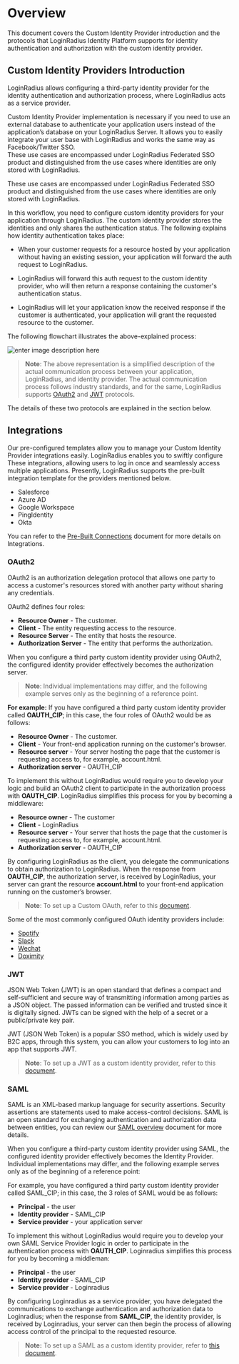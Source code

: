 # Overview

This document covers the Custom Identity Provider introduction and the protocols that LoginRadius Identity Platform supports for identity authentication and authorization with the custom identity provider.


## Custom Identity Providers Introduction

LoginRadius allows configuring a third-party identity provider for the identity authentication and authorization process, where LoginRadius acts as a service provider. 

Custom Identity Provider implementation is necessary if you need to use an external database to authenticate your application users instead of the application’s database on your LoginRadius Server. It allows you to easily integrate your user base with LoginRadius and works the same way as Facebook/Twitter SSO.  
These use cases are encompassed under LoginRadius Federated SSO product and distinguished from the use cases where identities are only stored with LoginRadius.

These use cases are encompassed under LoginRadius Federated SSO product and distinguished from the use cases where identities are only stored with LoginRadius.


In this workflow, you need to configure custom identity providers for your application through LoginRadius. The custom identity provider stores the identities and only shares the authentication status. The following explains how identity authentication takes place:

- When your customer requests for a resource hosted by your application without having an existing session, your application will forward the auth request to LoginRadius. 

- LoginRadius will forward this auth request to the custom identity provider, who will then return a response containing the customer's authentication status.  

- LoginRadius will let your application know the received response if the customer is authenticated, your application will grant the requested resource to the customer.

The following flowchart illustrates the above-explained process:

![enter image description here](https://apidocs.lrcontent.com/images/Custom-identity-provider-workflow-1_166465cdaff91f00cf4-10300796_84125ecdd62fbe51d0.94023878.png "Flow Chart")

> **Note**: The above representation is a simplified description of the actual communication process between your application, LoginRadius, and identity provider. The actual communication process follows industry standards, and for the same, LoginRadius supports  [OAuth2](/single-sign-on/custom-identity-providers/custom-oauth-provider/) and [JWT](/single-sign-on/custom-identity-providers/custom-jwt-provider/) protocols.

The details of these two protocols are explained in the section below.

## Integrations

Our pre-configured templates allow you to manage your Custom Identity Provider integrations easily. LoginRadius enables you to swiftly configure These integrations, allowing users to log in once and seamlessly access multiple applications.
Presently, LoginRadius supports the pre-built integration template for the providers mentioned below.

- Salesforce
- Azure AD
- Google Workspace
- PingIdentity
- Okta

You can refer to the [Pre-Built Connections](/single-sign-on/tutorial/custom-identity-providers/pre-built-connections/) document for more details on Integrations.

### OAuth2

OAuth2 is an authorization delegation protocol that allows one party to access a customer's resources stored with another party without sharing any credentials. 


OAuth2 defines four roles:
- **Resource Owner** - The customer.
- **Client** - The entity requesting access to the resource.
- **Resource Server** - The entity that hosts the resource.
- **Authorization Server** - The entity that performs the authorization.

When you configure a third party custom identity provider using OAuth2, the configured identity provider effectively becomes the authorization server.


>**Note**: Individual implementations may differ, and the following example serves only as the beginning of a reference point.

**For example:** If you have configured a third party custom identity provider called **OAUTH_CIP**; in this case, the four roles of OAuth2 would be as follows:

- **Resource Owner** - The customer.
- **Client** - Your front-end application running on the customer's browser.
- **Resource server** - Your server hosting the page that the customer is requesting access to, for example, account.html.
- **Authorization server** - OAUTH_CIP

To implement this without LoginRadius would require you to develop your logic and build an OAuth2 client to participate in the authorization process with **OAUTH_CIP**. LoginRadius simplifies this process for you by becoming a middleware:

- **Resource owner** - The customer
- **Client** - LoginRadius
- **Resource server** - Your server that hosts the page that the customer is requesting access to, for example, account.html.
- **Authorization server** - OAUTH_CIP

By configuring LoginRadius as the client, you delegate the communications to obtain authorization to LoginRadius. When the response from **OAUTH_CIP**, the authorization server, is received by LoginRadius, your server can grant the resource **account.html** to your front-end application running on the customer’s browser. 


> **Note**: To set up a Custom OAuth, refer to this [document](/api/v2/single-sign-on/custom-identity-providers/custom-oauth-provider).



Some of the most commonly configured OAuth identity providers include:

- [Spotify](https://developer.spotify.com/web-api/authorization-guide/)
- [Slack](https://api.slack.com/docs/oauth)
- [Wechat](http://open.wechat.com/cgi-bin/newreadtemplate?t=overseas_open/docs/web/login/login)
- [Doximity](https://www.doximity.com/developers/documentation#oauth)

### JWT

JSON Web Token (JWT) is an open standard that defines a compact and self-sufficient and secure way of transmitting information among parties as a JSON object. The passed information can be verified and trusted since it is digitally signed. JWTs can be signed with the help of a secret or a public/private key pair.

JWT (JSON Web Token) is a popular SSO method, which is widely used by B2C apps, through this system, you can allow your customers to log into an app that supports JWT.

 
> **Note**: To set up a JWT as a custom identity provider, refer to this [document](/single-sign-on/custom-identity-providers/custom-jwt-provider/).

### SAML

SAML is an XML-based markup language for security assertions. Security assertions are statements used to make access-control decisions. SAML is an open standard for exchanging authentication and authorization data between entities, you can review our [SAML overview](/api/v2/single-sign-on/federated-sso/saml/overview/) document for more details.

When you configure a third-party custom identity provider using SAML, the configured identity provider effectively becomes the Identity Provider. Individual implementations may differ, and the following example serves only as of the beginning of a reference point:

For example, you have configured a third party custom identity provider called SAML_CIP; in this case, the 3 roles of SAML would be as follows:

- **Principal** - the user
- **Identity provider** - SAML_CIP
- **Service provider** - your application server

To implement this without LoginRadius would require you to develop your own SAML Service Provider logic in order to participate in the authentication process with **OAUTH_CIP**. Loginradius simplifies this process for you by becoming a middleman:

- **Principal** - the user
- **Identity provider** - SAML_CIP
- **Service provider** - Loginradius

By configuring Loginradius as a service provider, you have delegated the communications to exchange authentication and authorization data to Loginradius; when the response from **SAML_CIP**, the identity provider, is received by Loginradius, your server can then begin the process of allowing access control of the principal to the requested resource.
  
> **Note:** To set up a SAML as a custom identity provider, refer to [this document](/single-sign-on/tutorial/custom-identity-providers/custom-saml-provider/).
